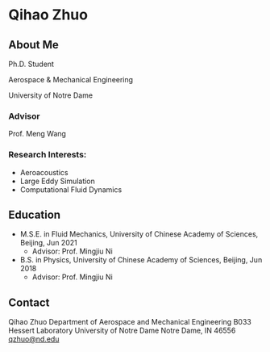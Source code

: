 # Qihao Zhuo

## About Me
Ph.D. Student

Aerospace & Mechanical Engineering

University of Notre Dame

### Advisor
Prof. Meng Wang

### Research Interests: 
+ Aeroacoustics
+ Large Eddy Simulation
+ Computational Fluid Dynamics

## Education
+ M.S.E. in Fluid Mechanics, University of Chinese Academy of Sciences, Beijing, Jun 2021
  + Advisor: Prof. Mingjiu Ni
+ B.S. in Physics, University of Chinese Academy of Sciences, Beijing, Jun 2018
  + Advisor: Prof. Mingjiu Ni

## Contact
Qihao Zhuo
Department of Aerospace and Mechanical Engineering
B033 Hessert Laboratory
University of Notre Dame
Notre Dame, IN 46556
qzhuo@nd.edu
